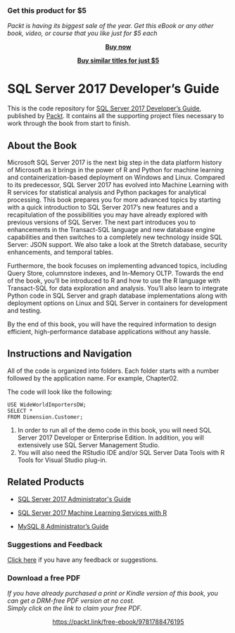 
### Get this product for $5

<i>Packt is having its biggest sale of the year. Get this eBook or any other book, video, or course that you like just for $5 each</i>


<b><p align='center'>[Buy now](https://packt.link/9781788476195)</p></b>


<b><p align='center'>[Buy similar titles for just $5](https://subscription.packtpub.com/search)</p></b>


# SQL Server 2017 Developer’s Guide
This is the code repository for [SQL Server 2017 Developer’s Guide](https://www.packtpub.com/big-data-and-business-intelligence/sql-server-2017-developer’s-guide?utm_source=github&utm_medium=repository&utm_campaign=9781788476195), published by [Packt](https://www.packtpub.com/?utm_source=github). It contains all the supporting project files necessary to work through the book from start to finish.
## About the Book
Microsoft SQL Server 2017 is the next big step in the data platform history of Microsoft as it brings in the power of R and Python for machine learning and containerization-based deployment on Windows and Linux. Compared to its predecessor, SQL Server 2017 has evolved into Machine Learning with R services for statistical analysis and Python packages for analytical processing. This book prepares you for more advanced topics by starting with a quick introduction to SQL Server 2017’s new features and a recapitulation of the possibilities you may have already explored with previous versions of SQL Server. The next part introduces you to enhancements in the Transact-SQL language and new database engine capabilities and then switches to a completely new technology inside SQL Server: JSON support. We also take a look at the Stretch database, security enhancements, and temporal tables.

Furthermore, the book focuses on implementing advanced topics, including Query Store, columnstore indexes, and In-Memory OLTP. Towards the end of the book, you’ll be introduced to R and how to use the R language with Transact-SQL for data exploration and analysis. You’ll also learn to integrate Python code in SQL Server and graph database implementations along with deployment options on Linux and SQL Server in containers for development and testing.

By the end of this book, you will have the required information to design efficient, high-performance database applications without any hassle.
## Instructions and Navigation
All of the code is organized into folders. Each folder starts with a number followed by the application name. For example, Chapter02.



The code will look like the following:
```
USE WideWorldImportersDW;
SELECT *
FROM Dimension.Customer;
```

1. In order to run all of the demo code in this book, you will need SQL Server 2017 Developer or Enterprise Edition. In addition, you will extensively use SQL Server Management Studio.
2. You will also need the RStudio IDE and/or SQL Server Data Tools with R Tools for Visual Studio plug-in.

## Related Products
* [SQL Server 2017 Administrator's Guide](https://www.packtpub.com/big-data-and-business-intelligence/sql-server-2017-administrators-guide?utm_source=github&utm_medium=repository&utm_campaign=9781786462541)

* [SQL Server 2017 Machine Learning Services with R](https://www.packtpub.com/big-data-and-business-intelligence/sql-server-2017-machine-learning-services-r?utm_source=github&utm_medium=repository&utm_campaign=9781787283572)

* [MySQL 8 Administrator’s Guide](https://www.packtpub.com/big-data-and-business-intelligence/mysql-8-administrator’s-guide?utm_source=github&utm_medium=repository&utm_campaign=9781788395199)

### Suggestions and Feedback
[Click here](https://docs.google.com/forms/d/e/1FAIpQLSe5qwunkGf6PUvzPirPDtuy1Du5Rlzew23UBp2S-P3wB-GcwQ/viewform) if you have any feedback or suggestions.
### Download a free PDF

 <i>If you have already purchased a print or Kindle version of this book, you can get a DRM-free PDF version at no cost.<br>Simply click on the link to claim your free PDF.</i>
<p align="center"> <a href="https://packt.link/free-ebook/9781788476195">https://packt.link/free-ebook/9781788476195 </a> </p>